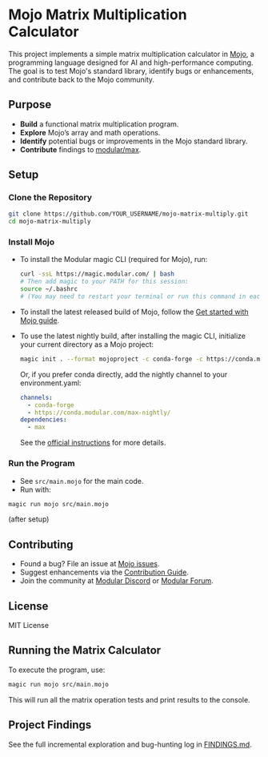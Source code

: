 # Mojo Matrix Multiplication Calculator

This project implements a simple matrix multiplication calculator in [Mojo](https://www.modular.com/mojo), a programming language designed for AI and high-performance computing. The goal is to test Mojo's standard library, identify bugs or enhancements, and contribute back to the Mojo community.

## Purpose

- **Build** a functional matrix multiplication program.
- **Explore** Mojo’s array and math operations.
- **Identify** potential bugs or improvements in the Mojo standard library.
- **Contribute** findings to [modular/max](https://github.com/modular-ai/max).

## Setup

### Clone the Repository

```bash
git clone https://github.com/YOUR_USERNAME/mojo-matrix-multiply.git
cd mojo-matrix-multiply
```

### Install Mojo

- To install the Modular magic CLI (required for Mojo), run:

  ```bash
  curl -ssL https://magic.modular.com/ | bash
  # Then add magic to your PATH for this session:
  source ~/.bashrc
  # (You may need to restart your terminal or run this command in each new session)
  ```

- To install the latest released build of Mojo, follow the [Get started with Mojo guide](https://docs.modular.com/mojo/manual/get-started).
- To use the latest nightly build, after installing the magic CLI, initialize your current directory as a Mojo project:

  ```bash
  magic init . --format mojoproject -c conda-forge -c https://conda.modular.com/max-nightly
  ```

  Or, if you prefer conda directly, add the nightly channel to your environment.yaml:

  ```yaml
  channels:
    - conda-forge
    - https://conda.modular.com/max-nightly/
  dependencies:
    - max
  ```

  See the [official instructions](https://github.com/modular/max/tree/main/mojo#installing-mojo) for more details.

### Run the Program

- See `src/main.mojo` for the main code.
- Run with:

```bash
magic run mojo src/main.mojo
```

(after setup)

## Contributing

- Found a bug? File an issue at [Mojo issues](https://github.com/modular/max/issues).
- Suggest enhancements via the [Contribution Guide](https://github.com/modular/max/blob/main/CONTRIBUTING.md).
- Join the community at [Modular Discord](https://discord.com/invite/modular) or [Modular Forum](https://forum.modular.com/).

## License

MIT License

## Running the Matrix Calculator

To execute the program, use:

```bash
magic run mojo src/main.mojo
```

This will run all the matrix operation tests and print results to the console.

## Project Findings

See the full incremental exploration and bug-hunting log in [FINDINGS.md](./FINDINGS.md).
